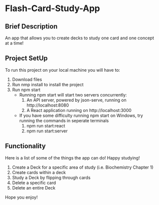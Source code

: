 # Flash-Card-Study-App

## Brief Description
An app that allows you to create decks to study one card and one concept at a time! 

## Project SetUp 
To run this project on your local machine you will have to: 
  1. Download files
  2. Run nmp install to install the project
  3. Run npm start 
     - Running npm start will start two servers concurrently: 
        1. An API server, powered by json-serve, running on http://localhost:8080
        2. A React application running on http://localhost:3000
     - If you have some difficulty running npm start on Windows, try running the commands in seperate terminals
        1. npm run start:react
        2. npm run start:server

## Functionality 
Here is a list of some of the things the app can do! Happy studying!

  1. Create a Deck for a specific area of study (i.e. Biochemistry Chapter 1)
  2. Create cards within a deck
  3. Study a Deck by flipping through cards
  4. Delete a specific card 
  5. Delete an entire Deck

Hope you enjoy! 
